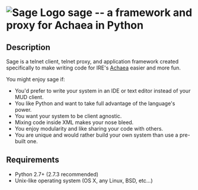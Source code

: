 ![Sage Logo](http://s9.postimage.org/oag560y4v/sage_logo_small2.png)
sage -- a framework and proxy for Achaea in Python
==================================================

## Description

Sage is a telnet client, telnet proxy, and application framework created specifically to make writing code for IRE's [Achaea](http://achaea.com) easier and more fun.

You might enjoy sage if:

* You'd prefer to write your system in an IDE or text editor instead of your MUD client.
* You like Python and want to take full advantage of the language's power.
* You want your system to be client agnostic.
* Mixing code inside XML makes your nose bleed.
* You enjoy modularity and like sharing your code with others.
* You are unique and would rather build your own system than use a pre-built one.

## Requirements
- Python 2.7+ (2.7.3 recommended)
- Unix-like operating system (OS X, any Linux, BSD, etc...)
